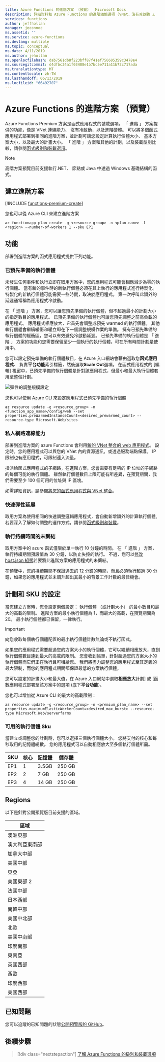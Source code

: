 ```yaml
---
title: Azure Functions 的進階方案 （預覽） |Microsoft Docs
description: 詳細資料和 Azure Functions 的進階組態選項 (VNet，沒有冷啟動 」、 「 無限制的執行持續時間) 計劃。
services: functions
author: jeffhollan
manager: jeconnoc
ms.assetid: ''
ms.service: azure-functions
ms.devlang: multiple
ms.topic: conceptual
ms.date: 4/11/2019
ms.author: jehollan
ms.openlocfilehash: dab7561db8f223bff87f41ef756605359c3478e4
ms.sourcegitcommit: d4dfbc34a1f03488e1b7bc5e711a11b72c717ada
ms.translationtype: MT
ms.contentlocale: zh-TW
ms.lasthandoff: 06/13/2019
ms.locfileid: "66492707"
---
```

# <a name="azure-functions-premium-plan-preview"></a>Azure Functions 的進階方案 （預覽）

Azure Functions Premium 方案是函式應用程式的裝載選項。 「 進階 」 方案提供的功能，像是 VNet 連線能力、 沒有冷啟動，以及進階硬體。  可以將多個函式應用程式部署到相同的進階方案，並計劃可讓您設定計算執行個體大小、 基本方案大小，以及最大的計畫大小。  「 進階 」 方案和其他的計劃，以及裝載型別比較，請參閱[函式級別和裝載選項](functions-scale.md)。

> [!NOTE]
> 高階方案預覽目前支援執行.NET、 節點或 Java 中透過 Windows 基礎結構的函式。

## <a name="create-a-premium-plan"></a>建立進階方案

[!INCLUDE [functions-premium-create](../../includes/functions-premium-create.md)]

您也可以從 Azure CLI 來建立進階方案

```azurecli-interactive
az functionapp plan create -g <resource-group> -n <plan-name> -l <region> --number-of-workers 1 --sku EP1
```

## <a name="features"></a>功能

部署到進階方案的函式應用程式提供下列功能。

### <a name="pre-warmed-instances"></a>已預先準備的執行個體

未發生任何事件和執行立即在取用方案中，您的應用程式可能會相應減少為零的執行個體。 當有新的事件時的新執行個體必須在其上執行的應用程式進行特製化。  特製化的新執行個體可能需要一些時間，取決於應用程式。  第一次呼叫此額外的延遲通常稱為應用程式冷啟動。

在 「 進階 」 方案，您可以讓您預先準備的執行個體，但不超過最小的計劃大小的指定數目的應用程式。  已預先準備的執行個體也可讓您預先調整之前高負載的應用程式。 應用程式相應放大，它首先會調整成預先 warmed 的執行個體。 其他執行個體會繼續緩衝和暖立即在下一個調整規模作業的準備。 擁有已預先準備的執行個體的緩衝區，您可以有效避免冷啟動延遲。  已預先準備的執行個體是 「 進階 」 方案的功能和您需要保留至少一個執行的執行個體，可在所有時間計劃是使用中。

您可以設定預先準備的執行個體數目，在 Azure 入口網站會藉由選取您**函式應用程式**、 負責**平台功能**索引標籤，然後選取**Scale Out**選項。 在函式應用程式的 [編輯] 視窗中，已預先準備的執行個體是針對該應用程式，但最小和最大執行個體套用至整個計劃。

![彈性的調整規模設定](./media/functions-premium-plan/scale-out.png)

您也可以使用 Azure CLI 來設定應用程式已預先準備的執行個體

```azurecli-interactive
az resource update -g <resource_group> -n <function_app_name>/config/web --set properties.preWarmedInstanceCount=<desired_prewarmed_count> --resource-type Microsoft.Web/sites
```

### <a name="private-network-connectivity"></a>私人網路連線能力

部署到進階方案的 azure Functions 會利用[新的 VNet 整合的 web 應用程式](../app-service/web-sites-integrate-with-vnet.md)。  設定時，您的應用程式可以與您的 VNet 內的資源通訊，或透過服務端點保護。  IP 限制也有應用程式，可限制連入流量。

指派給函式應用程式的子網路，在進階方案，您會需要有足夠的 IP 位址的子網路的每個可能的執行個體。 雖然執行個體數目上限可能有所差異，在預覽期間，我們需要至少 100 個可用的位址與 IP 區塊。

如需詳細資訊，請參閱[將您的函式應用程式與 VNet 整合](functions-create-vnet.md)。

### <a name="rapid-elastic-scale"></a>快速彈性延展

取用方案為使用相同的快速調整邏輯應用程式，會自動新增額外的計算執行個體。  若要深入了解如何調整的運作方式，請參閱[函式級別和裝載](./functions-scale.md#how-the-consumption-and-premium-plans-work)。

### <a name="unbounded-run-duration"></a>執行持續時間的未繫結

取用方案中的 azure 函式僅限於單一執行 10 分鐘的時間。  在 「 進階 」 方案，執行持續期間預設值為 30 分鐘，以防止失控的執行。 不過，您可以[修改 host.json 組態](./functions-host-json.md#functiontimeout)若要將此進階方案的應用程式的未繫結。

在預覽中，您的持續期間不保證過去的 12 分鐘的時間，而且必須執行超過 30 分鐘，如果您的應用程式並未調升超出其最小的背景工作計數的最佳機會。

## <a name="plan-and-sku-settings"></a>計劃和 SKU 的設定

當您建立方案時，您會設定兩個設定： 執行個體 （或計劃大小） 的最小數目和最大的高載的限制。  進階方案的最小執行個體為 1，而最大的高載，在預覽期間為 20。  最小執行個體都已保留，一律執行。

> [!IMPORTANT]
> 向您收取每個執行個體配置的最小執行個體計數無論或不執行函式。

如果您的應用程式需要超過您的方案大小的執行個體，它可以繼續相應放大，直到執行個體數目達到最大的高載的限制。  您會收到帳單，針對超過您的方案大小的執行個體而它們正在執行且可租給您。  我們將盡力調整您的應用程式至其定義的最大限制，而您的應用程式期間都保證最低的方案執行個體。

您可以設定的計畫大小和最大值，在 Azure 入口網站中選取**相應放大**計劃] 或 [函數應用程式部署至該方案中的選項 (底下**平台功能**)。

您也可以增加從 Azure CLI 的最大的高載限制：

```azurecli-interactive
az resource update -g <resource_group> -n <premium_plan_name> --set properties.maximumElasticWorkerCount=<desired_max_burst> --resource-type Microsoft.Web/serverfarms 
```

### <a name="available-instance-skus"></a>可用的執行個體 Sku

當建立或調整您的計劃時，您可以選擇三個執行個體大小。  您將支付的核心和每秒取用的記憶體總數。  您的應用程式可以自動相應放大至多個執行個體所需。  

|SKU|核心|記憶體|儲存體|
|--|--|--|--|
|EP1|1|3.5GB|250 GB|
|EP2|2|7 GB|250 GB|
|EP3|4|14 GB|250 GB|

## <a name="regions"></a>Regions

以下是針對公開預覽版目前支援的區域。

|區域|
|--|
|澳洲東部|
|澳大利亞東南部|
|加拿大中部|
|美國中部|
|東亞|
|美國東部 2|
|法國中部|
|日本西部|
|南韓中部|
|美國中北部|
|北歐|
|美國中南部|
|印度南部|
|東南亞|
|英國西部|
|西歐|
|印度西部|
|美國西部|

## <a name="known-issues"></a>已知問題

您可以追蹤的已知問題的狀態[公開預覽版的 GitHub](https://github.com/Azure/Azure-Functions/wiki/Premium-plan-known-issues)。

## <a name="next-steps"></a>後續步驟

> [!div class="nextstepaction"]
> [了解 Azure Functions 的級別和裝載選項](functions-scale.md)
